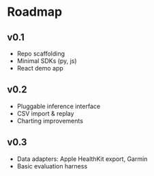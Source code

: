 # Roadmap

## v0.1
- Repo scaffolding
- Minimal SDKs (py, js)
- React demo app

## v0.2
- Pluggable inference interface
- CSV import & replay
- Charting improvements

## v0.3
- Data adapters: Apple HealthKit export, Garmin
- Basic evaluation harness

